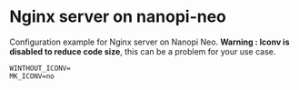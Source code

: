 # Nginx server on nanopi-neo

Configuration example for Nginx server on Nanopi Neo.  **Warning : Iconv is disabled to reduce code size**, this can be a problem for your use case.

    WINTHOUT_ICONV=
    MK_ICONV=no
